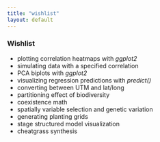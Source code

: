```yaml
---
title: "wishlist"
layout: default
---
```



### Wishlist
- plotting correlation heatmaps with *ggplot2*
- simulating data with a specified correlation
- PCA biplots with *ggplot2*
- visualizing regression predictions with *predict()*
- converting between UTM and lat/long
- partitioning effect of biodiversity
- coexistence math
- spatially variable selection and genetic variation
- generating planting grids
- stage structured model visualization
- cheatgrass synthesis

